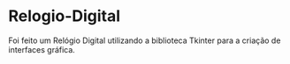 # Relogio-Digital
Foi feito um Relógio Digital utilizando a biblioteca Tkinter para a criação de interfaces gráfica.
